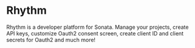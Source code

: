 # Rhythm

Rhythm is a developer platform for Sonata. Manage your projects, create API keys, 
customize Oauth2 consent screen, create client ID and client secrets for Oauth2 and much more!
